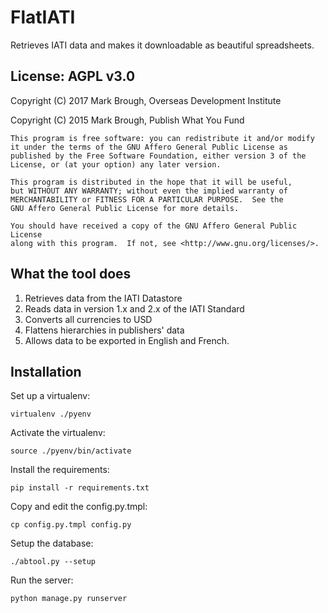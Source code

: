 FlatIATI
========

Retrieves IATI data and makes it downloadable as beautiful spreadsheets.

License: AGPL v3.0
------------------

Copyright (C) 2017 Mark Brough, Overseas Development Institute

Copyright (C) 2015 Mark Brough, Publish What You Fund

    This program is free software: you can redistribute it and/or modify
    it under the terms of the GNU Affero General Public License as
    published by the Free Software Foundation, either version 3 of the
    License, or (at your option) any later version.

    This program is distributed in the hope that it will be useful,
    but WITHOUT ANY WARRANTY; without even the implied warranty of
    MERCHANTABILITY or FITNESS FOR A PARTICULAR PURPOSE.  See the
    GNU Affero General Public License for more details.

    You should have received a copy of the GNU Affero General Public License
    along with this program.  If not, see <http://www.gnu.org/licenses/>.

What the tool does 
------------------
1. Retrieves data from the IATI Datastore
2. Reads data in version 1.x and 2.x of the IATI Standard
3. Converts all currencies to USD
4. Flattens hierarchies in publishers' data
5. Allows data to be exported in English and French.

Installation
------------

Set up a virtualenv:

    virtualenv ./pyenv

Activate the virtualenv:

    source ./pyenv/bin/activate

Install the requirements:

    pip install -r requirements.txt

Copy and edit the config.py.tmpl:

    cp config.py.tmpl config.py

Setup the database:

    ./abtool.py --setup

Run the server:

    python manage.py runserver
